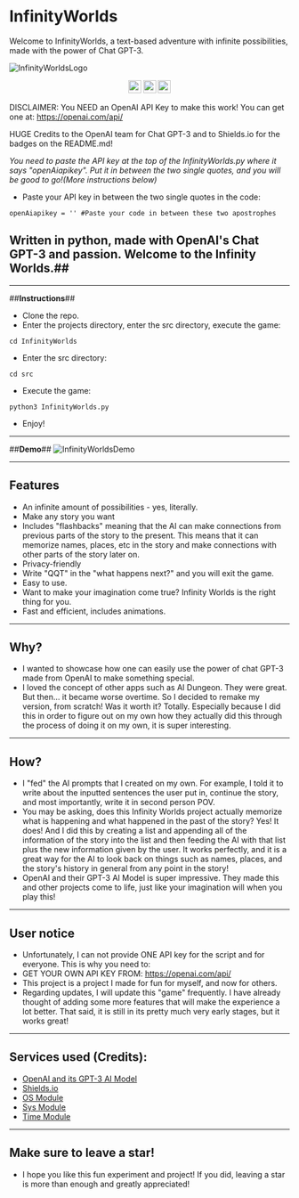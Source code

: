 # InfinityWorlds
Welcome to InfinityWorlds, a text-based adventure with infinite possibilities, made with the power of Chat GPT-3.

![InfinityWorldsLogo](https://user-images.githubusercontent.com/116693779/212456772-3084af4b-cbe2-44c9-b356-7268b88faa0e.png)

<p align="center">
	<img src="https://img.shields.io/badge/license-GPL%203.0-brightgreen"
		height="23">
	<img src="https://img.shields.io/badge/Creator-PatzEdi-brightgreen"
		height="23">
	<img src="https://img.shields.io/badge/Latest%20Version-V%201.0-brightgreen"
		height="23">
</p>

DISCLAIMER: You NEED an OpenAI API Key to make this work! You can get one at:  https://openai.com/api/ 

HUGE Credits to the OpenAI team for Chat GPT-3 and to Shields.io for the badges on the README.md!

*You need to paste the API key at the top of the InfinityWorlds.py where it says "openAiapikey". Put it in between the two single quotes, and you will be good to go!(More instructions below)*

- Paste your API key in between the two single quotes in the code:
```
openAiapikey = '' #Paste your code in between these two apostrophes
```

## **Written in python, made with OpenAI's Chat GPT-3 and passion. Welcome to the Infinity Worlds.**##

____________________________________________________________________________
##**Instructions**##
- Clone the repo.
- Enter the projects directory, enter the src directory, execute the game:
```
cd InfinityWorlds
```
- Enter the src directory:
```
cd src
```
- Execute the game:
```
python3 InfinityWorlds.py
```
- Enjoy!
____________________________________________________________________________
##**Demo**##
![InfinityWorldsDemo](https://user-images.githubusercontent.com/116693779/212456797-8566fa9e-6bba-4cd6-89e4-db7294a951e0.gif)
____________________________________________________________________________
## **Features**
- An infinite amount of possibilities - yes, literally.
- Make any story you want
- Includes "flashbacks" meaning that the AI can make connections from previous parts of the story to the present. This means that it can memorize names, places, etc in the story and make connections with other parts of the story later on.
- Privacy-friendly
- Write "QQT" in the "what happens next?" and you will exit the game.
- Easy to use.
- Want to make your imagination come true? Infinity Worlds is the right thing for you.
- Fast and efficient, includes animations. 
____________________________________________________________________________
## **Why?**
- I wanted to showcase how one can easily use the power of chat GPT-3 made from OpenAI to make something special. 
- I loved the concept of other apps such as AI Dungeon. They were great. But then... it became worse overtime. So I decided to remake my version, from scratch! Was it worth it? Totally. Especially because I did this in order to figure out on my own how they actually did this through the process of doing it on my own, it is super interesting.
____________________________________________________________________________
## **How?**
- I "fed" the AI prompts that I created on my own. For example, I told it to write about the inputted sentences the user put in, continue the story, and most importantly, write it in second person POV.
- You may be asking, does this Infinity Worlds project actually memorize what is happening and what happened in the past of the story? Yes! It does! And I did this by creating a list and appending all of the information of the story into the list and then feeding the AI with that list plus the new information given by the user. It works perfectly, and it is a great way for the AI to look back on things such as names, places, and the story's history in general from any point in the story!
- OpenAI and their GPT-3 AI Model is super impressive. They made this and other projects come to life, just like your imagination will when you play this!
____________________________________________________________________________
## **User notice**
- Unfortunately, I can not provide ONE API key for the script and for everyone. This is why you need to:
- GET YOUR OWN API KEY FROM: https://openai.com/api/
- This project is a project I made for fun for myself, and now for others.
- Regarding updates, I will update this "game" frequently. I have already thought of adding some more features that will make the experience a lot better. That said, it is still in its pretty much very early stages, but it works great!
____________________________________________________________________________
## **Services used (Credits):**
- [OpenAI and its GPT-3 AI Model](https://openai.com/)
- [Shields.io](shields.io)
- [OS Module](https://docs.python.org/3/library/os.html)
- [Sys Module](https://docs.python.org/3/library/sys.html)
- [Time Module](https://docs.python.org/3/library/time.html)
____________________________________________________________________________
## **Make sure to leave a star!**
- I hope you like this fun experiment and project! If you did, leaving a star is more than enough and greatly appreciated!

